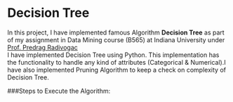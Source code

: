 # Decision Tree
In this project, I have implemented famous Algorithm **Decision Tree** as part of my assignment in Data Mining course (B565) at Indiana University under [Prof. Predrag Radivogac](http://www.cs.indiana.edu/~predrag/)   
I have implemented Decision Tree using Python. 
This implementation has the functionality to handle any kind of attributes (Categorical & Numerical).I have also implemented Pruning Algorithm to keep a check on complexity of Decision Tree.   

###Steps to Execute the Algorithm:  

